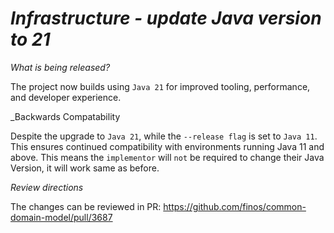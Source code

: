 # _Infrastructure - update Java version to 21_

_What is being released?_

The project now builds using `Java 21` for improved tooling, performance, and developer experience.

_Backwards Compatability

Despite the upgrade to `Java 21`, while the `--release flag` is set to `Java 11`. This ensures continued compatibility with environments running Java 11 and above. This means the `implementor` will `not` be required to change their Java Version, it will work same as before.

_Review directions_

The changes can be reviewed in PR: https://github.com/finos/common-domain-model/pull/3687
